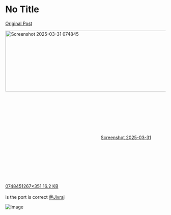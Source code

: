 # No Title

[Original Post](https://discourse.onlinedegree.iitm.ac.in/t/169029/214)

<p><div class="lightbox-wrapper"><a class="lightbox" href="https://europe1.discourse-cdn.com/flex013/uploads/iitm/original/3X/7/0/702ca0c1c6718016588008430a88c204d85447ed.png" data-download-href="/uploads/short-url/g0l5GhYBx6QlzPxrcbPTkWuK0WN.png?dl=1" title="Screenshot 2025-03-31 074845" rel="noopener nofollow ugc"><img src="https://europe1.discourse-cdn.com/flex013/uploads/iitm/original/3X/7/0/702ca0c1c6718016588008430a88c204d85447ed.png" alt="Screenshot 2025-03-31 074845" data-base62-sha1="g0l5GhYBx6QlzPxrcbPTkWuK0WN" width="690" height="191" data-dominant-color="FAF8F8"><div class="meta"><svg class="fa d-icon d-icon-far-image svg-icon" aria-hidden="true"><use href="#far-image"></use></svg><span class="filename">Screenshot 2025-03-31 074845</span><span class="informations">1267×351 16.2 KB</span><svg class="fa d-icon d-icon-discourse-expand svg-icon" aria-hidden="true"><use href="#discourse-expand"></use></svg></div></a></div><br>
is the port is correct <a class="mention" href="/u/jivraj">@Jivraj</a></p>

![Image](https://europe1.discourse-cdn.com/flex013/uploads/iitm/original/3X/7/0/702ca0c1c6718016588008430a88c204d85447ed.png)